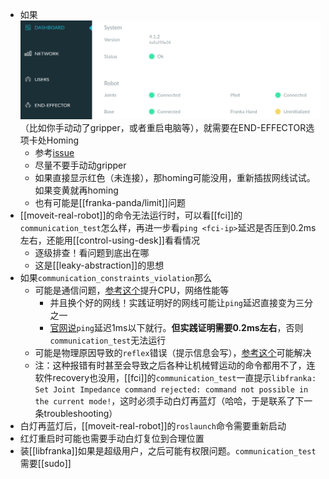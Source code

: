 - 如果![](hand-uninitialized.png)（比如你手动动了gripper，或者重启电脑等），就需要在END-EFFECTOR选项卡处Homing
  - 参考[issue](https://github.com/frankaemika/franka_ros/issues/16)
  - 尽量不要手动动gripper
  - 如果直接显示红色（未连接），那homing可能没用，重新插拔网线试试。如果变黄就再homing
  - 也有可能是[[franka-panda/limit]]问题
- [[moveit-real-robot]]的命令无法运行时，可以看[[fci]]的`communication_test`怎么样，再进一步看`ping <fci-ip>`延迟是否压到0.2ms左右，还能用[[control-using-desk]]看看情况
  - 逐级排查！看问题到底出在哪
  - 这是[[leaky-abstraction]]的思想
- 如果`communication_constraints_violation`那么
  - 可能是通信问题，[参考这个](https://frankaemika.github.io/docs/troubleshooting.html#motion-stopped-due-to-discontinuities-or-communication-constraints-violation)提升CPU，网络性能等
    - 并且换个好的网线！实践证明好的网线可能让`ping`延迟直接变为三分之一
    - [官网说](https://frankaemika.github.io/docs/troubleshooting.html#simple-ping-tests)`ping`延迟1ms以下就行。**但实践证明需要0.2ms左右**，否则`communication_test`无法运行
  - 可能是物理原因导致的`reflex`错误（提示信息会写），[参考这个](https://frankaemika.github.io/docs/libfranka.html#errors)可能解决
  - 注：这种报错有时甚至会导致之后各种让机械臂运动的命令都用不了，连软件recovery也没用，[[fci]]的`communication_test`一直提示`libfranka: Set Joint Impedance command rejected: command not possible in the current mode!`，这时必须手动白灯再蓝灯（哈哈，于是联系了下一条troubleshooting）
- 白灯再蓝灯后，[[moveit-real-robot]]的`roslaunch`命令需要重新启动
- 红灯重启时可能也需要手动白灯复位到合理位置
- 装[[libfranka]]如果是超级用户，之后可能有权限问题。`communication_test`需要[[sudo]]